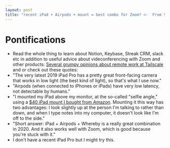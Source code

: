 ```yaml
---
layout: post
title: "recent iPad + Airpods + mount = best combo for Zoom? <-  From Several grumpy opinions about remote work at Tailscale"
---
```


# Pontifications

* Read the whole thing to learn about Notion, Keybase, Streak CRM, slack etc in addition to useful advice about videconferencing with Zoom and other products: [Several grumpy opinions about remote work at Tailscale](https://apenwarr.ca/log/20200309) and or check out these quotes:
* "The very latest 2019 iPad Pro  has a pretty great front-facing camera that works in low light (the best  kind of light), so that's what I use now."
* "Airpods (when connected to iPhones or iPads) have very low latency, not  detectable by humans."
* "I mounted my iPad above my monitor, at the so-called "selfie angle," using  a [$40   iPad mount I bought from Amazon](https://www.amazon.ca/dp/B06WGNP9HD/ref=pe_3034960_233709270_TE_item). Mounting it this way has two  advantages: I look slightly up at the person I'm talking to rather than  down, and when I type notes into my computer, it doesn't look like I'm off  to the side."
* "Short answer: iPad + Airpods + Whereby is a really great combination in 2020. And it also works well with Zoom, which is good because you're stuck with it."
* I don't have a  recent iPad Pro but I might try this.

